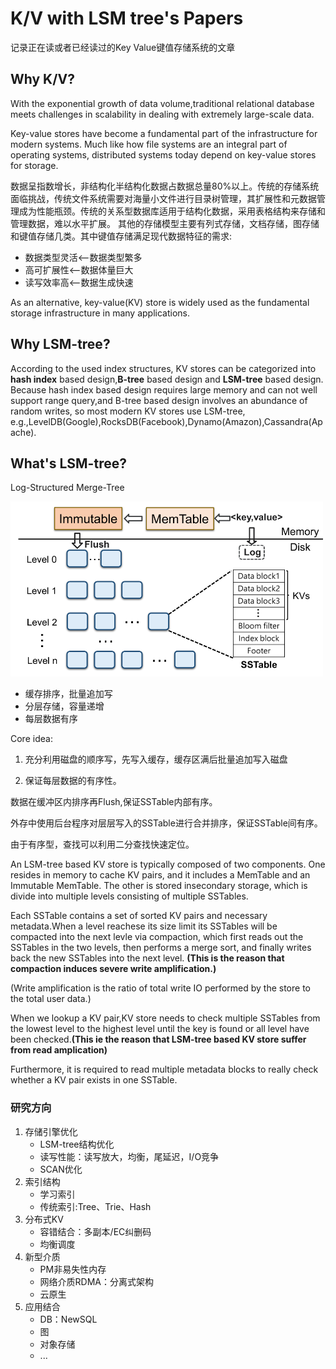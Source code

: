 # K/V with LSM tree's Papers
记录正在读或者已经读过的Key Value键值存储系统的文章


## Why K/V?
With the exponential growth of data volume,traditional relational database meets challenges in scalability in dealing with extremely large-scale data.

Key-value stores have become a fundamental part of the infrastructure for modern systems. Much like how file systems are an integral part of operating systems, distributed systems today depend on key-value stores for storage.

数据呈指数增长，非结构化半结构化数据占数据总量80%以上。传统的存储系统面临挑战，传统文件系统需要对海量小文件进行目录树管理，其扩展性和元数据管理成为性能瓶颈。传统的关系型数据库适用于结构化数据，采用表格结构来存储和管理数据，难以水平扩展。
其他的存储模型主要有列式存储，文档存储，图存储和键值存储几类。其中键值存储满足现代数据特征的需求:
* 数据类型灵活<--数据类型繁多
* 高可扩展性<--数据体量巨大
* 读写效率高<--数据生成快速

As an alternative, key-value(KV) store is widely used as the fundamental storage infrastructure in many applications.

## Why LSM-tree?
According to the used index structures, KV stores can be categorized into **hash index** based design,**B-tree** based design and **LSM-tree** based design.
Because hash index based design requires large memory and can not well support range query,and B-tree based design involves an abundance of random writes, so most modern KV stores use LSM-tree, e.g.,LevelDB(Google),RocksDB(Facebook),Dynamo(Amazon),Cassandra(Apache).

## What's LSM-tree?
Log-Structured Merge-Tree

<img src = "./images/image-README/LSM.png" width="500">

* 缓存排序，批量追加写
* 分层存储，容量递增
* 每层数据有序

Core idea:

1. 充分利用磁盘的顺序写，先写入缓存，缓存区满后批量追加写入磁盘

2. 保证每层数据的有序性。

数据在缓冲区内排序再Flush,保证SSTable内部有序。

外存中使用后台程序对层层写入的SSTable进行合并排序，保证SSTable间有序。

由于有序型，查找可以利用二分查找快速定位。

An LSM-tree based KV store is typically composed of two components.
One resides in memory to cache KV pairs, and it includes a MemTable and an Immutable MemTable. The other is stored insecondary storage, which is divide into multiple levels consisting of multiple SSTables.

Each SSTable contains a set of sorted KV pairs and necessary metadata.When a level reachese its size limit its SSTables will be compacted into the next levle via compaction, which first reads out the SSTables in the two levels, then performs a merge sort, and finally writes back the new SSTables into the next level.
**(This is the reason that compaction induces severe write amplification.)**

(Write amplification is the ratio of total write IO performed by the store to the total user data.)

When we lookup a KV pair,KV store needs to check multiple SSTables from the lowest level to the highest level until the key is found or all level have been checked.**(This ie the reason that LSM-tree based KV store suffer from read amplication)**

Furthermore, it is required to read multiple metadata blocks to really check whether a KV pair exists in one SSTable.


### 研究方向
1. 存储引擎优化
    * LSM-tree结构优化
    * 读写性能：读写放大，均衡，尾延迟，I/O竞争
    * SCAN优化
2. 索引结构
    * 学习索引
    * 传统索引:Tree、Trie、Hash
3. 分布式KV
    * 容错结合：多副本/EC纠删码
    * 均衡调度
4. 新型介质
    * PM非易失性内存
    * 网络介质RDMA：分离式架构
    * 云原生
5. 应用结合
    * DB：NewSQL
    * 图
    * 对象存储
    * ...

